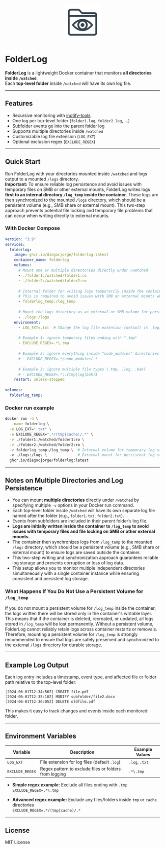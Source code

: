 <p align="center">
  <img src="icon.png" alt="FolderLog icon" width="120"/>
</p>

# FolderLog

**FolderLog** is a lightweight Docker container that monitors **all directories inside `/watched`**.  
Each **top-level folder** inside `/watched` will have its own log file.  

---

## Features
- Recursive monitoring with [inotify-tools](https://github.com/inotify-tools/inotify-tools)
- One log per top-level folder (`folder1.log`, `folder2.log`, …)
- Subfolder events go into the parent folder log
- Supports multiple directories inside `/watched`
- Customizable log file extension (`LOG_EXT`)
- Optional exclusion regex (`EXCLUDE_REGEX`)

---

## Quick Start

Run FolderLog with your directories mounted inside `/watched` and logs output to a mounted `/logs` directory.  
**Important:** To ensure reliable log persistence and avoid issues with temporary files on SMB or other external mounts, FolderLog writes logs **first to an internal directory `/log_temp` inside the container**. These logs are then synchronized to the mounted `/logs` directory, which should be a persistent volume (e.g., SMB share or external mount). This two-step approach prevents potential file locking and temporary file problems that can occur when writing directly to external mounts.

### With Docker Compose
```yaml
version: "3.9"
services:
  folderlog:
    image: ghcr.io/diegocjorge/folderlog:latest
    container_name: folderlog
    volumes:
      # Mount one or multiple directories directly under /watched
      - ./folder1:/watched/folder1:ro
      - ./folder2:/watched/folder2:ro
      
      # Internal folder for writing logs temporarily inside the container
      # This is required to avoid issues with SMB or external mounts when writing logs
      - folderlog_temp:/log_temp
      
      # Mount the logs directory as an external or SMB volume for persistent storage
      - ./logs:/logs
    environment:
      - LOG_EXT=.txt  # Change the log file extension (default is .log)

      # Example 1: ignore temporary files ending with ".tmp"
      - EXCLUDE_REGEX=.*\.tmp  

      # Example 2: ignore everything inside "node_modules" directories
      # - EXCLUDE_REGEX=.*/node_modules/.*  

      # Example 3: ignore multiple file types (.tmp, .log, .bak)
      # - EXCLUDE_REGEX=.*\.(tmp|log|bak)$
    restart: unless-stopped

volumes:
  folderlog_temp:
```

### Docker run example
```bash
docker run -d \
  --name folderlog \
  -e LOG_EXT=".txt" \
  -e EXCLUDE_REGEX=".*/(tmp|cache)/.*" \
  -v ./folder1:/watched/folder1:ro \
  -v ./folder2:/watched/folder2:ro \
  -v folderlog_temp:/log_temp \  # Internal volume for temporary log storage to ensure reliable writes
  -v ./logs:/logs \              # External mount for persistent log storage
  ghcr.io/diegocjorge/folderlog:latest
```

---

## Notes on Multiple Directories and Log Persistence

- You can mount **multiple directories** directly under `/watched` by specifying multiple `-v` options in your Docker run command.
- Each top-level folder inside `/watched` will have its own separate log file named after the folder (e.g., `folder1.txt`, `folder2.txt`).
- Events from subfolders are included in their parent folder’s log file.
- **Logs are initially written inside the container to `/log_temp` to avoid issues with temporary files and file locking on SMB or other external mounts.**
- The container then synchronizes logs from `/log_temp` to the mounted `/logs` directory, which should be a persistent volume (e.g., SMB share or external mount) to ensure logs are saved outside the container.
- This two-step writing and synchronization approach guarantees reliable log storage and prevents corruption or loss of log data.
- This setup allows you to monitor multiple independent directories simultaneously with a single container instance while ensuring consistent and persistent log storage.

### What Happens If You Do Not Use a Persistent Volume for `/log_temp`

If you do not mount a persistent volume for `/log_temp` inside the container, the logs written there will be stored only in the container's writable layer. This means that if the container is deleted, recreated, or updated, all logs stored in `/log_temp` will be lost permanently. Without a persistent volume, FolderLog cannot reliably retain logs across container restarts or removals. Therefore, mounting a persistent volume for `/log_temp` is strongly recommended to ensure that logs are safely preserved and synchronized to the external `/logs` directory for durable storage.

---

## Example Log Output

Each log entry includes a timestamp, event type, and affected file or folder path relative to the top-level folder:

```
[2024-06-01T12:34:56Z] CREATE file.pdf
[2024-06-01T12:35:10Z] MODIFY subfolder/file2.docx
[2024-06-01T12:36:05Z] DELETE oldfile.pdf
```

This makes it easy to track changes and events inside each monitored folder.

---

## Environment Variables

| Variable      | Description                                  | Example Values                          |
|---------------|----------------------------------------------|---------------------------------------|
| `LOG_EXT`     | File extension for log files (default `.log`) | `.log`, `.txt`                        |
| `EXCLUDE_REGEX` | Regex pattern to exclude files or folders from logging | `.*\.tmp`                  |

- **Simple regex example:** Exclude all files ending with `.tmp`  
  `EXCLUDE_REGEX=.*\.tmp`

- **Advanced regex example:** Exclude any files/folders inside `tmp` or `cache` directories  
  `EXCLUDE_REGEX=.*/(tmp|cache)/.*`

---

## License
MIT License
